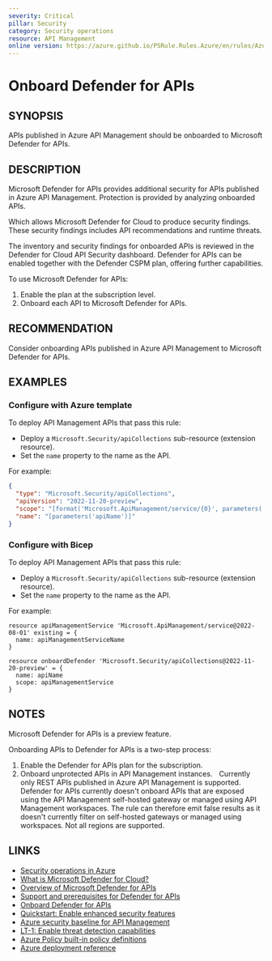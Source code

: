 ```yaml
---
severity: Critical
pillar: Security
category: Security operations
resource: API Management
online version: https://azure.github.io/PSRule.Rules.Azure/en/rules/Azure.APIM.DefenderCloud/
---
```


# Onboard Defender for APIs

## SYNOPSIS

APIs published in Azure API Management should be onboarded to Microsoft Defender for APIs.

## DESCRIPTION

Microsoft Defender for APIs provides additional security for APIs published in Azure API Management.
Protection is provided by analyzing onboarded APIs.

Which allows Microsoft Defender for Cloud to produce security findings.
These security findings includes API recommendations and runtime threats.

The inventory and security findings for onboarded APIs is reviewed in the Defender for Cloud API Security dashboard.
Defender for APIs can be enabled together with the Defender CSPM plan, offering further capabilities.

To use Microsoft Defender for APIs:

1. Enable the plan at the subscription level.
2. Onboard each API to Microsoft Defender for APIs.

## RECOMMENDATION

Consider onboarding APIs published in Azure API Management to Microsoft Defender for APIs.

## EXAMPLES

### Configure with Azure template

To deploy API Management APIs that pass this rule:

- Deploy a `Microsoft.Security/apiCollections` sub-resource (extension resource).
- Set the `name` property to the name as the API.

For example:

```json
{
  "type": "Microsoft.Security/apiCollections",
  "apiVersion": "2022-11-20-preview",
  "scope": "[format('Microsoft.ApiManagement/service/{0}', parameters('apiManagementServiceName'))]",
  "name": "[parameters('apiName')]"
}
```

### Configure with Bicep

To deploy API Management APIs that pass this rule:

- Deploy a `Microsoft.Security/apiCollections` sub-resource (extension resource).
- Set the `name` property to the name as the API.

For example:

```bicep
resource apiManagementService 'Microsoft.ApiManagement/service@2022-08-01' existing = {
  name: apiManagementServiceName
}

resource onboardDefender 'Microsoft.Security/apiCollections@2022-11-20-preview' = {
  name: apiName
  scope: apiManagementService
}
```

## NOTES

Microsoft Defender for APIs is a preview feature.

Onboarding APIs to Defender for APIs is a two-step process:

1. Enable the Defender for APIs plan for the subscription.
2. Onboard unprotected APIs in API Management instances.
  
Currently only REST APIs published in Azure API Management is supported. Defender for APIs currently doesn't onboard APIs that are exposed using the API Management self-hosted gateway or managed using API Management workspaces. The rule can therefore emit false results as it doesn't currently filter on self-hosted gateways or managed using workspaces. Not all regions are supported.

## LINKS

- [Security operations in Azure](https://learn.microsoft.com/azure/architecture/framework/security/monitor-security-operations)
- [What is Microsoft Defender for Cloud?](https://learn.microsoft.com/azure/defender-for-cloud/defender-for-cloud-introduction)
- [Overview of Microsoft Defender for APIs](https://learn.microsoft.com/azure/defender-for-cloud/defender-for-apis-introduction)
- [Support and prerequisites for Defender for APIs](https://learn.microsoft.com/azure/defender-for-cloud/defender-for-apis-prepare)
- [Onboard Defender for APIs](https://learn.microsoft.com/azure/defender-for-cloud/defender-for-apis-deploy)
- [Quickstart: Enable enhanced security features](https://learn.microsoft.com/azure/defender-for-cloud/enable-enhanced-security)
- [Azure security baseline for API Management](https://learn.microsoft.com/security/benchmark/azure/baselines/api-management-security-baseline)
- [LT-1: Enable threat detection capabilities](https://learn.microsoft.com/security/benchmark/azure/baselines/api-management-security-baseline#lt-1-enable-threat-detection-capabilities)
- [Azure Policy built-in policy definitions](https://learn.microsoft.com/azure/governance/policy/samples/built-in-policies#security-center)
- [Azure deployment reference](https://learn.microsoft.com/azure/templates/microsoft.security/apicollections)
